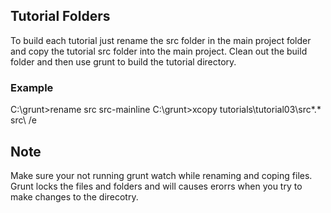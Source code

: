 ## Tutorial Folders
To build each tutorial just rename the src folder in the main project folder and copy the tutorial src folder into the main project.  Clean out the build folder and then use grunt to build the tutorial directory.

### Example
C:\grunt>rename src src-mainline
C:\grunt>xcopy tutorials\tutorial03\src\*.* src\ /e


## Note
Make sure your not running grunt watch while renaming and coping files.  Grunt locks the files and folders and will causes erorrs when you try to make changes to the direcotry.